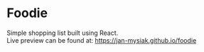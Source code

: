 # Foodie

Simple shopping list built using React. <br/> Live preview can be found at: https://jan-mysiak.github.io/foodie
